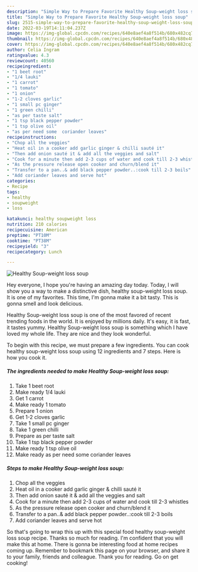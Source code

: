 ```yaml
---
description: "Simple Way to Prepare Favorite Healthy Soup-weight loss soup"
title: "Simple Way to Prepare Favorite Healthy Soup-weight loss soup"
slug: 2515-simple-way-to-prepare-favorite-healthy-soup-weight-loss-soup
date: 2022-03-19T14:11:04.237Z
image: https://img-global.cpcdn.com/recipes/640e8aef4a8f514b/680x482cq70/healthy-soup-weight-loss-soup-recipe-main-photo.jpg
thumbnail: https://img-global.cpcdn.com/recipes/640e8aef4a8f514b/680x482cq70/healthy-soup-weight-loss-soup-recipe-main-photo.jpg
cover: https://img-global.cpcdn.com/recipes/640e8aef4a8f514b/680x482cq70/healthy-soup-weight-loss-soup-recipe-main-photo.jpg
author: Celia Ingram
ratingvalue: 4.3
reviewcount: 40560
recipeingredient:
- "1 beet root"
- "1/4 lauki"
- "1 carrot"
- "1 tomato"
- "1 onion"
- "1-2 cloves garlic"
- "1 small pc ginger"
- "1 green chilli"
- "as per taste salt"
- "1 tsp black pepper powder"
- "1 tsp olive oil"
- "as per need some  coriander leaves"
recipeinstructions:
- "Chop all the veggies"
- "Heat oil in a cooker add garlic ginger & chilli sauté it"
- "Then add onion sauté it & add all the veggies and salt"
- "Cook for a minute then add 2-3 cups of water and cook till 2-3 whistles"
- "As the pressure release open cooker and churn/blend it"
- "Transfer to a pan..& add black pepper powder..:cook till 2-3 boils"
- "Add coriander leaves and serve hot"
categories:
- Recipe
tags:
- healthy
- soupweight
- loss

katakunci: healthy soupweight loss 
nutrition: 210 calories
recipecuisine: American
preptime: "PT10M"
cooktime: "PT38M"
recipeyield: "3"
recipecategory: Lunch

---
```



![Healthy Soup-weight loss soup](https://img-global.cpcdn.com/recipes/640e8aef4a8f514b/680x482cq70/healthy-soup-weight-loss-soup-recipe-main-photo.jpg)

Hey everyone, I hope you're having an amazing day today. Today, I will show you a way to make a distinctive dish, healthy soup-weight loss soup. It is one of my favorites. This time, I'm gonna make it a bit tasty. This is gonna smell and look delicious.

Healthy Soup-weight loss soup is one of the most favored of recent trending foods in the world. It is enjoyed by millions daily. It's easy, it is fast, it tastes yummy. Healthy Soup-weight loss soup is something which I have loved my whole life. They are nice and they look wonderful.




To begin with this recipe, we must prepare a few ingredients. You can cook healthy soup-weight loss soup using 12 ingredients and 7 steps. Here is how you cook it.

<!--inarticleads1-->

##### The ingredients needed to make Healthy Soup-weight loss soup:

1. Take 1 beet root
1. Make ready 1/4 lauki
1. Get 1 carrot
1. Make ready 1 tomato
1. Prepare 1 onion
1. Get 1-2 cloves garlic
1. Take 1 small pc ginger
1. Take 1 green chilli
1. Prepare as per taste salt
1. Take 1 tsp black pepper powder
1. Make ready 1 tsp olive oil
1. Make ready as per need some  coriander leaves




<!--inarticleads2-->

##### Steps to make Healthy Soup-weight loss soup:

1. Chop all the veggies
1. Heat oil in a cooker add garlic ginger & chilli sauté it
1. Then add onion sauté it & add all the veggies and salt
1. Cook for a minute then add 2-3 cups of water and cook till 2-3 whistles
1. As the pressure release open cooker and churn/blend it
1. Transfer to a pan..& add black pepper powder..:cook till 2-3 boils
1. Add coriander leaves and serve hot




So that's going to wrap this up with this special food healthy soup-weight loss soup recipe. Thanks so much for reading. I'm confident that you will make this at home. There is gonna be interesting food at home recipes coming up. Remember to bookmark this page on your browser, and share it to your family, friends and colleague. Thank you for reading. Go on get cooking!
